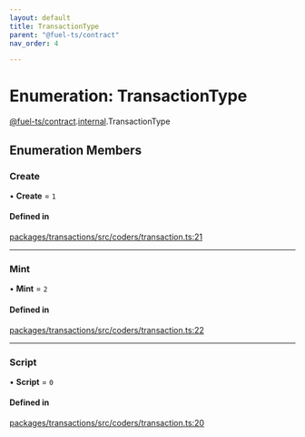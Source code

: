 ```yaml
---
layout: default
title: TransactionType
parent: "@fuel-ts/contract"
nav_order: 4

---
```


# Enumeration: TransactionType

[@fuel-ts/contract](../index.md).[internal](../namespaces/internal.md).TransactionType

## Enumeration Members

### Create

• **Create** = ``1``

#### Defined in

[packages/transactions/src/coders/transaction.ts:21](https://github.com/FuelLabs/fuels-ts/blob/master/packages/transactions/src/coders/transaction.ts#L21)

___

### Mint

• **Mint** = ``2``

#### Defined in

[packages/transactions/src/coders/transaction.ts:22](https://github.com/FuelLabs/fuels-ts/blob/master/packages/transactions/src/coders/transaction.ts#L22)

___

### Script

• **Script** = ``0``

#### Defined in

[packages/transactions/src/coders/transaction.ts:20](https://github.com/FuelLabs/fuels-ts/blob/master/packages/transactions/src/coders/transaction.ts#L20)
